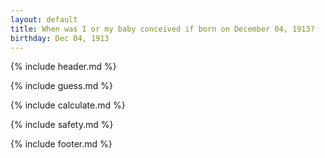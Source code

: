 ```yaml
---
layout: default
title: When was I or my baby conceived if born on December 04, 1913?
birthday: Dec 04, 1913
---
```


{% include header.md %}

{% include guess.md %}

{% include calculate.md %}

{% include safety.md %}

{% include footer.md %}




